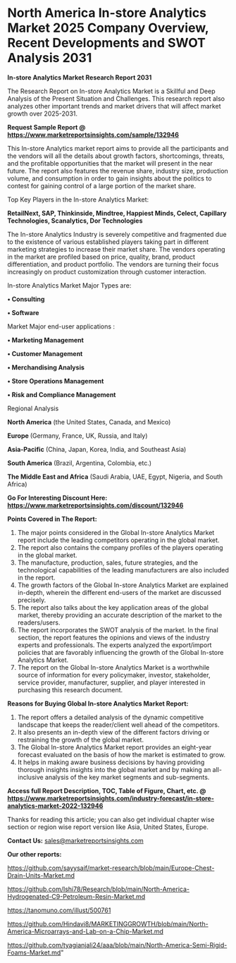 # North America In-store Analytics Market 2025 Company Overview, Recent Developments and SWOT Analysis 2031

<strong>In-store Analytics Market Research Report 2031</strong>

The Research Report on In-store Analytics Market is a Skillful and Deep Analysis of the Present Situation and Challenges. This research report also analyzes other important trends and market drivers that will affect market growth over 2025-2031.

<strong>Request Sample Report @ <a href=https://www.marketreportsinsights.com/sample/132946>https://www.marketreportsinsights.com/sample/132946</a></strong>

This In-store Analytics market report aims to provide all the participants and the vendors will all the details about growth factors, shortcomings, threats, and the profitable opportunities that the market will present in the near future. The report also features the revenue share, industry size, production volume, and consumption in order to gain insights about the politics to contest for gaining control of a large portion of the market share.

Top Key Players in the In-store Analytics Market:

<strong>RetailNext, SAP, Thinkinside, Mindtree, Happiest Minds, Celect, Capillary Technologies, Scanalytics, Dor Technologies</strong>

The In-store Analytics Industry is severely competitive and fragmented due to the existence of various established players taking part in different marketing strategies to increase their market share. The vendors operating in the market are profiled based on price, quality, brand, product differentiation, and product portfolio. The vendors are turning their focus increasingly on product customization through customer interaction.

In-store Analytics Market Major Types are:

<strong>• Consulting

• Software</strong>

Market Major end-user applications :

<strong>• Marketing Management

• Customer Management

• Merchandising Analysis

• Store Operations Management

• Risk and Compliance Management</strong>

Regional Analysis

</u><strong><b>North America</b></strong> (the United States, Canada, and Mexico)

<strong><b>Europe </b></strong>(Germany, France, UK, Russia, and Italy)

<strong><b>Asia-Pacific</b></strong> (China, Japan, Korea, India, and Southeast Asia)

<strong><b>South America</b></strong> (Brazil, Argentina, Colombia, etc.)

<strong><b>The Middle East and Africa</b></strong> (Saudi Arabia, UAE, Egypt, Nigeria, and South Africa)

<strong>Go For Interesting Discount Here: <a href=https://www.marketreportsinsights.com/discount/132946>https://www.marketreportsinsights.com/discount/132946</a></strong>

<strong>Points Covered in The Report:</strong>
<ol>
  <li>The major points considered in the Global In-store Analytics Market report include the leading competitors operating in the global market.</li>
  <li>The report also contains the company profiles of the players operating in the global market.</li>
  <li>The manufacture, production, sales, future strategies, and the technological capabilities of the leading manufacturers are also included in the report.</li>
  <li>The growth factors of the Global In-store Analytics Market are explained in-depth, wherein the different end-users of the market are discussed precisely.</li>
  <li>The report also talks about the key application areas of the global market, thereby providing an accurate description of the market to the readers/users.</li>
  <li>The report incorporates the SWOT analysis of the market. In the final section, the report features the opinions and views of the industry experts and professionals. The experts analyzed the export/import policies that are favorably influencing the growth of the Global In-store Analytics Market.</li>
  <li>The report on the Global In-store Analytics Market is a worthwhile source of information for every policymaker, investor, stakeholder, service provider, manufacturer, supplier, and player interested in purchasing this research document.</li>
</ol>
<strong>Reasons for Buying Global In-store Analytics Market Report:</strong>

<ol>
  <li>The report offers a detailed analysis of the dynamic competitive landscape that keeps the reader/client well ahead of the competitors.</li>
  <li>It also presents an in-depth view of the different factors driving or restraining the growth of the global market.</li>
  <li>The Global In-store Analytics Market report provides an eight-year forecast evaluated on the basis of how the market is estimated to grow.</li>
  <li>It helps in making aware business decisions by having providing thorough insights insights into the global market and by making an all-inclusive analysis of the key market segments and sub-segments.</li>
</ol>
<strong>Access full Report Description, TOC, Table of Figure, Chart, etc. @ <a href=https://www.marketreportsinsights.com/industry-forecast/in-store-analytics-market-2022-132946>https://www.marketreportsinsights.com/industry-forecast/in-store-analytics-market-2022-132946</a></strong>


Thanks for reading this article; you can also get individual chapter wise section or region wise report version like Asia, United States, Europe.

<strong>Contact Us:</strong>
sales@marketreportsinsights.com

<strong>Our other reports:</strong>

<a href=https://github.com/sayysaif/market-research/blob/main/Europe-Chest-Drain-Units-Market.md>https://github.com/sayysaif/market-research/blob/main/Europe-Chest-Drain-Units-Market.md</a>

<a href=https://github.com/Ishi78/Research/blob/main/North-America-Hydrogenated-C9-Petroleum-Resin-Market.md>https://github.com/Ishi78/Research/blob/main/North-America-Hydrogenated-C9-Petroleum-Resin-Market.md</a>

<a href=https://tanomuno.com/illust/500761>https://tanomuno.com/illust/500761</a>

<a href=https://github.com/Hindavi8/MARKETINGGROWTH/blob/main/North-America-Microarrays-and-Lab-on-a-Chip-Market.md>https://github.com/Hindavi8/MARKETINGGROWTH/blob/main/North-America-Microarrays-and-Lab-on-a-Chip-Market.md</a>

<a href=https://github.com/tyagianjali24/aaa/blob/main/North-America-Semi-Rigid-Foams-Market.md>https://github.com/tyagianjali24/aaa/blob/main/North-America-Semi-Rigid-Foams-Market.md</a>"
